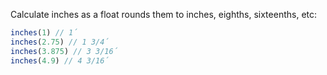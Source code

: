 Calculate inches as a float rounds them to inches, eighths, sixteenths, etc:

```javascript
inches(1) // 1´
inches(2.75) // 1 3/4´
inches(3.875) // 3 3/16´
inches(4.9) // 4 3/16´
```